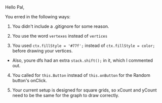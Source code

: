 Hello Pal,

You erred in the following ways:

1. You didn't include a .gitignore for some reason.

2. You use the word `vertexes` instead of `vertices`

3. You used `ctx.fillStyle = '#77f';` instead of `ctx.fillStyle = color;` before drawing your vertices.
  * Also, youre dfs had an extra `stack.shift();` in it, which I commented out.

4. You called for `this.Button` instead of `this.onButton` for the Random button's onClick.

5. Your current setup is designed for square grids, so xCount and yCount need to be the same for the graph to draw correctly.
